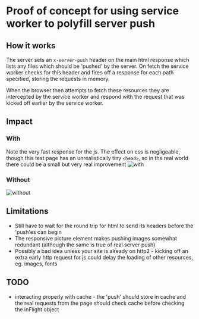 # Proof of concept for using service worker to polyfill server push

## How it works

The server sets an `x-server-push` header on the main html response which lists any files which should be 'pushed' by the server. On fetch the service worker checks for this header and fires off a response for each path specified, storing the requests in memory.

When the browser then attempts to fetch these resources they are intercepted by the service worker and respond with the request that was kicked off earlier by the service worker.

## Impact

### With
Note the very fast response for the js. The effect on css is negligeable, though this test page has an unrealistically tiny `<head>`, so in the real world there could be a small but very real improvement
![with](https://cloud.githubusercontent.com/assets/447559/11320679/89d6057a-9099-11e5-9c4b-0feae958997b.png)

### Without 
![without](https://cloud.githubusercontent.com/assets/447559/11320678/89d4ed34-9099-11e5-9b4e-b9b392bc45c4.png)


## Limitations
 - Still have to wait for the round trip for html to send its headers before the 'push'es can begin
 - The responsive picture element makes pushing images somewhat redundant (although the same is true of real server push)
 - Possibly a bad idea unless your site is already on http2 - kicking off an extra early http request for js could delay the loading of other resources, eg. images, fonts

## TODO
- interacting properly with cache - the 'push' should store in cache and the real requests from the page should check cache before checking the inFlight object
